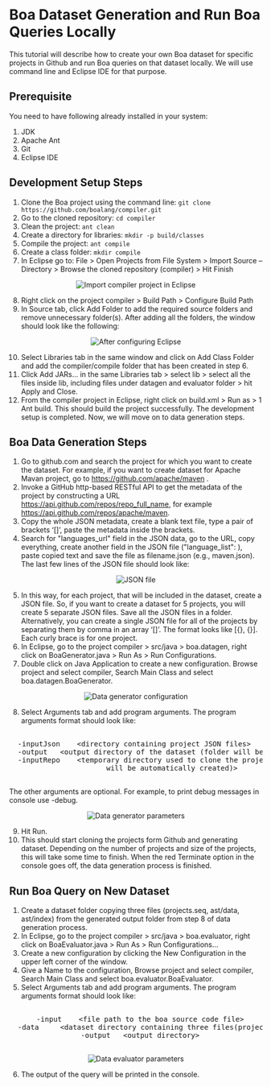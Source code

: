 # Boa Dataset Generation and Run Boa Queries Locally
This tutorial will describe how to create your own Boa dataset for specific projects in Github and run Boa queries on 
that dataset locally. We will use command line and Eclipse IDE for that purpose.

## Prerequisite
You need to have following already installed in your system:
1. JDK
2. Apache Ant
3. Git
4. Eclipse IDE

## Development Setup Steps
1. Clone the Boa project using the command line: `git clone https://github.com/boalang/compiler.git`
2. Go to the cloned repository: `cd compiler`
3. Clean the project: `ant clean`
4. Create a directory for libraries: `mkdir -p build/classes`
5. Compile the project: `ant compile`
6. Create a class folder: `mkdir compile`
7.	In Eclipse go to: File > Open Projects from File System > Import Source – Directory > Browse the cloned repository (compiler) > Hit Finish

<p align="center"> 
<img src="img/import.png" title="Import compiler project in Eclipse">
</p>


8.	Right click on the project compiler > Build Path > Configure Build Path
9.	In Source tab, click Add Folder to add the required source folders and remove unnecessary folder(s). After adding all the folders, the window should look like the following:

<p align="center"> 
<img src="img/after_config.png" title="After configuring Eclipse">
</p>

10.	Select Libraries tab in the same window and click on Add Class Folder and add the compiler/compile folder that has been created in step 6. 
11.	Click Add JARs… in the same Libraries tab > select lib > select all the files inside lib, including files under datagen and evaluator folder > hit Apply and Close.
12.	From the compiler project in Eclipse, right click on build.xml > Run as > 1 Ant build. This should build the project successfully. The development setup is completed. Now, we will move on to data generation steps. 

## Boa Data Generation Steps
1.	Go to github.com and search the project for which you want to create the dataset. For example, if you want to create dataset for Apache Mavan project, go to https://github.com/apache/maven .
2.	Invoke a GitHub http-based RESTful API to get the metadata of the project by constructing a URL https://api.github.com/repos/repo_full_name, for example https://api.github.com/repos/apache/maven. 
3.	Copy the whole JSON metadata, create a blank text file, type a pair of brackets ‘[]’, paste the metadata inside the brackets.
4.	Search for "languages_url" field in the JSON data, go to the URL, copy everything, create another field in the JSON file ("language_list": ), paste copied text and save the file as filename.json (e.g., maven.json). The last few lines of the JSON file should look like:

<p align="center"> 
<img src="img/json_looklike.png" title="JSON file">
</p>

5.	In this way, for each project, that will be included in the dataset, create a JSON file. So, if you want to create a dataset for 5 projects, you will create 5 separate JSON files. Save all the JSON files in a folder. Alternatively, you can create a single JSON file for all of the projects by separating them by comma in an array ‘[]’. The format looks like [{}, {}]. Each curly brace is for one project. 
6.	In Eclipse, go to the project compiler > src/java > boa.datagen, right click on BoaGenerator.java > Run As > Run Configurations.
7.	Double click on Java Application to create a new configuration. Browse project and select compiler, Search Main Class and select boa.datagen.BoaGenerator.

<p align="center"> 
<img src="img/datagen.png" title="Data generator configuration">
</p>

8.	Select Arguments tab and add program arguments. The program arguments format should look like:
<pre><center>
  -inputJson 	&#60;directory containing project JSON files&#62;	
  -output 	&#60;output directory of the dataset (folder will be automatically created)&#62;	
  -inputRepo 	&#60;temporary directory used to clone the projects (this folder 
                   will be automatically created)&#62;	
 </center></pre>
 
 The other arguments are optional. For example, to print debug messages in console use -debug. 
 
<p align="center"> 
<img src="img/datagenparam.png" title="Data generator parameters">
</p>

9.	Hit Run.
10.	This should start cloning the projects form Github and generating dataset. Depending on the number of projects and size of the projects, this will take some time to finish. When the red Terminate option in the console goes off, the data generation process is finished. 

## Run Boa Query on New Dataset
1.	Create a dataset folder copying three files (projects.seq, ast/data, ast/index) from the generated output folder from step 8 of data generation process.
2.	In Eclipse, go to the project compiler > src/java > boa.evaluator, right click on BoaEvaluator.java > Run As > Run Configurations… 
3.	Create a new configuration by clicking the New Configuration in the upper left corner of the window. 
4.	Give a Name to the configuration, Browse project and select compiler, Search Main Class and select boa.evaluator.BoaEvaluator.
5.	Select Arguments tab and add program arguments. The program arguments format should look like:
<pre><center>
  -input 	&#60;file path to the boa source code file&#62;
  -data 	&#60;dataset directory containing three files(projects.seq, data, index)&#62;
  -output 	&#60;output directory&#62;
 </center></pre>
 
 <p align="center"> 
<img src="img/evalparam.png" title="Data evaluator parameters">
</p>

6. The output of the query will be printed in the console. 

